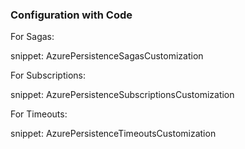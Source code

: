 ### Configuration with Code

For Sagas:

snippet: AzurePersistenceSagasCustomization

For Subscriptions:

snippet: AzurePersistenceSubscriptionsCustomization

For Timeouts:

snippet: AzurePersistenceTimeoutsCustomization
